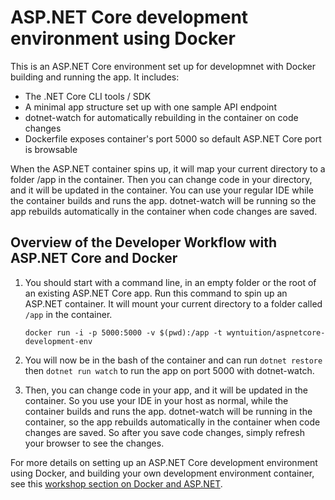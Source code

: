 # ASP.NET Core development environment using Docker

This is an ASP.NET Core environment set up for developmnet with Docker building and running the app. It includes:  
- The .NET Core CLI tools / SDK 
- A minimal app structure set up with one sample API endpoint 
- dotnet-watch for automatically rebuilding in the container on code changes 
- Dockerfile exposes container's port 5000 so default ASP.NET Core port is browsable 

When the ASP.NET container spins up, it will map your current directory to a folder /app in the container. Then you can change code in your directory, and it will be updated in the container. You can use your regular IDE while the container builds and runs the app. dotnet-watch will be running so the app rebuilds automatically in the container when code changes are saved. 

## Overview of the Developer Workflow with ASP.NET Core and Docker 

1. You should start with a command line, in an empty folder or the root of an existing ASP.NET Core app. Run this command to spin up an ASP.NET container. It will mount your current directory to a folder called `/app` in the container. 

    ```
    docker run -i -p 5000:5000 -v $(pwd):/app -t wyntuition/aspnetcore-development-env
    ```


1. You will now be in the bash of the container and can run `dotnet restore` then `dotnet run watch` to run the app on port 5000 with dotnet-watch. 

1. Then, you can change code in your app, and it will be updated in the container. So you use your IDE in your host as normal, while the container builds and runs the app. dotnet-watch will be running in the container, so the app rebuilds automatically in the container when code changes are saved. So after you save code changes, simply refresh your browser to see the changes.

For more details on setting up an ASP.NET Core development environment using Docker, and building your own development environment container, see this [workshop section on Docker and ASP.NET](https://github.com/excellalabs/aspnetcore-workshop-kit/tree/master/MISC-Containers).